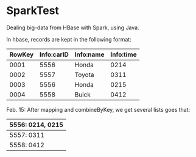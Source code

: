 # SparkTest
Dealing big-data from HBase with Spark, using Java.

In hbase, records are kept in the following format:

RowKey|Info:carID|Info:name|Info:time
---|---|---|---
0001|5556|Honda|0214
0002|5557|Toyota|0311
0003|5556|Honda|0215
0004|5558|Buick|0412

Feb. 15: After mapping and combineByKey, we get several lists goes that:

|5556: 0214, 0215|
|---|
|5557: 0311|
|5558: 0412|
